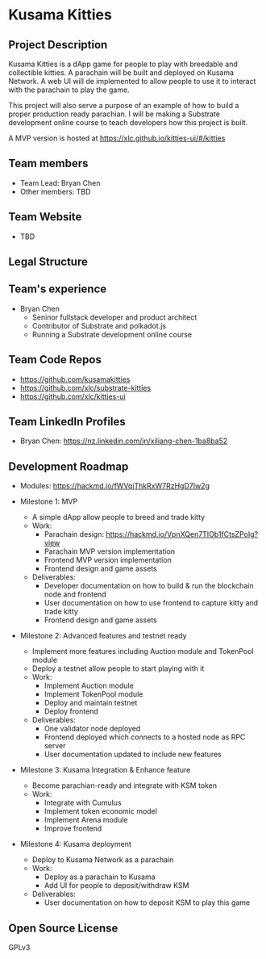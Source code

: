 # Kusama Kitties

## Project Description

Kusama Kitties is a dApp game for people to play with breedable and collectible kitties.
A parachain will be built and deployed on Kusama Network.
A web UI will de implemented to allow people to use it to interact with the parachain to play the game.

This project will also serve a purpose of an example of how to build a proper production ready parachian. I will be making a Substrate development online course to teach developers how this project is built.

A MVP version is hosted at https://xlc.github.io/kitties-ui/#/kitties

## Team members

- Team Lead: Bryan Chen
- Other members: TBD

## Team Website	

- TBD

## Legal Structure 

## Team's experience

- Bryan Chen
  - Seninor fullstack developer and product architect
  - Contributor of Substrate and polkadot.js
  - Running a Substrate development online course

## Team Code Repos

- https://github.com/kusamakitties
- https://github.com/xlc/substrate-kitties
- https://github.com/xlc/kitties-ui

## Team LinkedIn Profiles

- Bryan Chen: https://nz.linkedin.com/in/xiliang-chen-1ba8ba52

## Development Roadmap

- Modules: https://hackmd.io/fWVqjThkRxW7RzHgD7Iw2g

- Milestone 1: MVP
  - A simple dApp allow people to breed and trade kitty
  - Work:
    - Parachain design: https://hackmd.io/VpnXQen7TIOb1fCtsZPoIg?view
    - Parachain MVP version implementation
    - Frontend MVP version implementation
    - Frontend design and game assets
  - Deliverables:
    - Developer documentation on how to build & run the blockchain node and frontend
    - User documentation on how to use frontend to capture kitty and trade kitty
    - Frontend design and game assets
- Milestone 2: Advanced features and testnet ready
  - Implement more features including Auction module and TokenPool module
  - Deploy a testnet allow people to start playing with it
  - Work:
    - Implement Auction module
    - Implement TokenPool module
    - Deploy and maintain testnet
    - Deploy frontend
  - Deliverables:
    - One validator node deployed
    - Frontend deployed which connects to a hosted node as RPC server
    - User documentation updated to include new features
- Milestone 3: Kusama Integration & Enhance feature
  - Become parachian-ready and integrate with KSM token
  - Work:
    - Integrate with Cumulus
    - Implement token economic model
    - Implement Arena module
    - Improve frontend
- Milestone 4: Kusama deployment
  - Deploy to Kusama Network as a parachain
  - Work:
    - Deploy as a parachain to Kusama
    - Add UI for people to deposit/withdraw KSM
  - Deliverables:
    - User documentation on how to deposit KSM to play this game

## Open Source License

GPLv3
